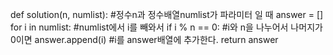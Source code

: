 def solution(n, numlist):  #정수n과 정수배열numlist가 파라미터 일 때
    answer = []
    for i in numlist:   #numlist에서 i를 빼와서
        if i % n == 0:  #i와 n을 나누어서 나머지가 0이면
            answer.append(i)    #i를 answer배열에 추가한다.
    return answer